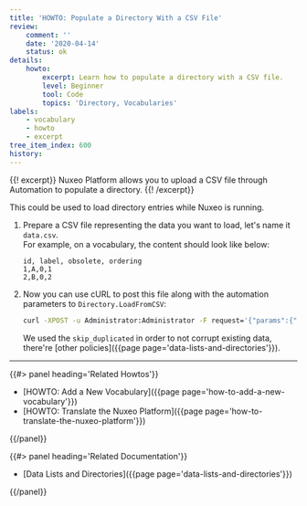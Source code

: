 ```yaml
---
title: 'HOWTO: Populate a Directory With a CSV File'
review:
    comment: ''
    date: '2020-04-14'
    status: ok
details:
    howto:
        excerpt: Learn how to populate a directory with a CSV file.
        level: Beginner
        tool: Code
        topics: 'Directory, Vocabularies'
labels:
    - vocabulary
    - howto
    - excerpt
tree_item_index: 600
history:
---
```


{{! excerpt}}
Nuxeo Platform allows you to upload a CSV file through Automation to populate a directory.
{{! /excerpt}}

This could be used to load directory entries while Nuxeo is running.

1. Prepare a CSV file representing the data you want to load, let's name it `data.csv`.</br>
    For example, on a vocabulary, the content should look like below:

   ```csv
   id, label, obsolete, ordering
   1,A,0,1
   2,B,0,2
   ```

1. Now you can use cURL to post this file along with the automation parameters to `Directory.LoadFromCSV`:

   ```bash
   curl -XPOST -u Administrator:Administrator -F request='{"params":{"directoryName":"DIRECTORY_NAME", "dataLoadingPolicy":"skip_duplicate"}, "context":{}}' -F 'input=@data.csv' http://NUXEO_SERVER/nuxeo/site/automation/Directory.LoadFromCSV
   ```

   We used the `skip_duplicated` in order to not corrupt existing data, there're [other policies]({{page page='data-lists-and-directories'}}).

* * *

<div class="row" data-equalizer data-equalize-on="medium"><div class="column medium-6">{{#> panel heading='Related Howtos'}}

- [HOWTO: Add a New Vocabulary]({{page page='how-to-add-a-new-vocabulary'}})
- [HOWTO: Translate the Nuxeo Platform]({{page page='how-to-translate-the-nuxeo-platform'}})

{{/panel}}</div><div class="column medium-6">{{#> panel heading='Related Documentation'}}

- [Data Lists and Directories]({{page page='data-lists-and-directories'}})

{{/panel}}</div></div>
